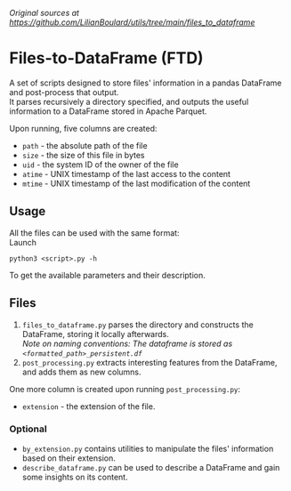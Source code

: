 *Original sources at https://github.com/LilianBoulard/utils/tree/main/files_to_dataframe*

# Files-to-DataFrame (FTD)

A set of scripts designed to store files' information in a pandas DataFrame and post-process that output.  
It parses recursively a directory specified, 
and outputs the useful information to a DataFrame stored in Apache Parquet.

Upon running, five columns are created:
- ``path`` - the absolute path of the file
- ``size`` - the size of this file in bytes
- ``uid`` - the system ID of the owner of the file
- ``atime`` - UNIX timestamp of the last access to the content
- ``mtime`` - UNIX timestamp of the last modification of the content

## Usage

All the files can be used with the same format:  
Launch

    python3 <script>.py -h

To get the available parameters and their description.

## Files

1. ``files_to_dataframe.py`` parses the directory and constructs the DataFrame, storing it locally afterwards.  
   *Note on naming conventions: The dataframe is stored as `<formatted_path>_persistent.df`*
2. ``post_processing.py`` extracts interesting features from the DataFrame, and adds them as new columns.

One more column is created upon running ``post_processing.py``:
- ``extension`` - the extension of the file.

### Optional

- ``by_extension.py`` contains utilities to manipulate the files' information based on their extension.
- ``describe_dataframe.py`` can be used to describe a DataFrame and gain some insights on its content.
